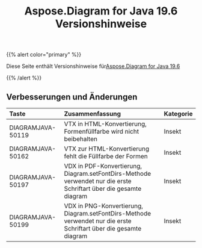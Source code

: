﻿---
title: Aspose.Diagram for Java 19.6 Versionshinweise
type: docs
weight: 70
url: /de/java/aspose-diagram-for-java-19-6-release-notes/
---
{{% alert color="primary" %}} 

Diese Seite enthält Versionshinweise für[Aspose.Diagram for Java 19.6](https://docs.aspose.com/diagram/java/aspose-diagram-for-java-19-6-release-notes/)

{{% /alert %}} 
## **Verbesserungen und Änderungen**

|**Taste**|**Zusammenfassung**|**Kategorie**|
|:- |:- |:- |
|DIAGRAMJAVA-50119|VTX in HTML-Konvertierung, Formenfüllfarbe wird nicht beibehalten|Insekt|
|DIAGRAMJAVA-50162|VTX zur HTML-Konvertierung fehlt die Füllfarbe der Formen|Insekt|
|DIAGRAMJAVA-50197|VDX in PDF-Konvertierung, Diagram.setFontDirs-Methode verwendet nur die erste Schriftart über die gesamte diagram|Insekt|
|DIAGRAMJAVA-50199|VDX in PNG-Konvertierung, Diagram.setFontDirs-Methode verwendet nur die erste Schriftart über die gesamte diagram|Insekt|

